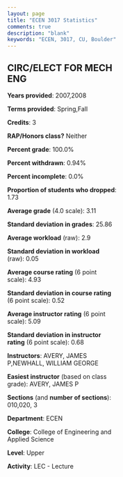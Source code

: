 ```yaml
---
layout: page
title: "ECEN 3017 Statistics"
comments: true
description: "blank"
keywords: "ECEN, 3017, CU, Boulder"
--- 
```

<head>
<script src="https://ajax.googleapis.com/ajax/libs/jquery/2.1.3/jquery.min.js"></script>
<script src="https://dl.dropboxusercontent.com/s/pc42nxpaw1ea4o9/highcharts.js?dl=0"></script>
<!-- <script src="../assets/js/highcharts.js"></script> -->
<style type="text/css">@font-face {
	font-family: "Bebas Neue";
	src: url(https://www.filehosting.org/file/details/544349/BebasNeue%20Regular.otf) format("opentype");
	}
	h1.Bebas { 
		font-family: "Bebas Neue", Verdana, Tahoma;
	}
</style>
</head>
<body>
	<div id="container" style="float: right; width: 45%; height: 88%; margin-left: 2.5%; margin-right: 2.5%;"></div>
	<script language="JavaScript">
		$(document).ready(function() {
		var chart = {type: 'column'};
		var title = {text: 'Grade Distribution'};
		var xAxis = {categories: ['A','B','C','D','F'],crosshair: true};
		var yAxis = {min: 0,title: {text: 'Percentage'}};
		var tooltip = {headerFormat: '<center><b><span style="font-size:20px">{point.key}</span></b></center>',
		               pointFormat: '<td style="padding:0"><b>{point.y:.1f}%</b></td>',
		               footerFormat: '</table>',shared: true,useHTML: true};
		var plotOptions = {column: {pointPadding: 0.0,borderWidth: 0}};  
		var credits = {enabled: false};var series= [{name: 'Percent',data: [43.53,41.18,12.94,1.18,1.18,]}];
		var json = {};
		json.chart = chart;
		json.title = title;
		json.tooltip = tooltip;
		json.xAxis = xAxis;
		json.yAxis = yAxis;  
		json.series = series;
		json.plotOptions = plotOptions;  
		json.credits = credits;
		$('#container').highcharts(json);
	});
	</script>
</body>
			   
## CIRC/ELECT FOR MECH ENG

**Years provided**: 2007,2008

**Terms provided**: Spring,Fall

**Credits**: 3

**RAP/Honors class?** Neither

**Percent grade**: 100.0%

**Percent withdrawn**: 0.94%

**Percent incomplete**: 0.0%

**Proportion of students who dropped**: 1.73

**Average grade** (4.0 scale): 3.11

**Standard deviation in grades**: 25.86

**Average workload** (raw): 2.9

**Standard deviation in workload** (raw): 0.05

**Average course rating** (6 point scale): 4.93

**Standard deviation in course rating** (6 point scale): 0.52

**Average instructor rating** (6 point scale): 5.09

**Standard deviation in instructor rating** (6 point scale): 0.68

**Instructors**: AVERY, JAMES P,NEWHALL, WILLIAM GEORGE

**Easiest instructor** (based on class grade): AVERY, JAMES P

**Sections** (and **number of sections**): 010,020, 3

**Department**: ECEN

**College**: College of Engineering and Applied Science

**Level**: Upper

**Activity**: LEC - Lecture